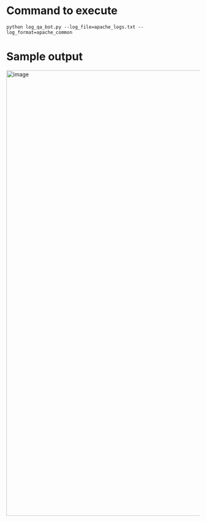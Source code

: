 # Command to execute
```
python log_qa_bot.py --log_file=apache_logs.txt --log_format=apache_common
```
# Sample output

<img width="1163" alt="image" src="https://github.com/user-attachments/assets/5da60588-920b-48ab-a215-daa746159e7a" />
